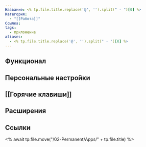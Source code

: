 ```yaml
---
Название: <% tp.file.title.replace('@', '').split(" - ")[0] %>
Категория:
  - "[[Работа]]"
Ссылка: 
tags:
  - приложение
aliases:
  - <% tp.file.title.replace('@', '').split(" - ")[0] %>
---
```


## Функционал

## Персональные настройки

## [[Горячие клавиши]]

## Расширения

## Ссылки

<% await tp.file.move("/02-Permanent/Apps/" + tp.file.title) %>